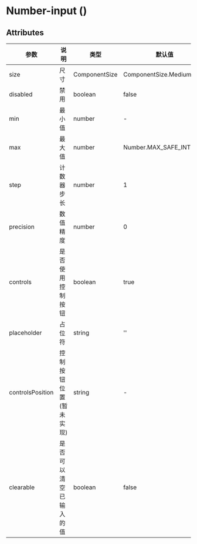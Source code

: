 # Number-input (<aui-number-input>)

## Attributes

| 参数             | 说明                   | 类型          | 默认值                  |
| ---------------- | ---------------------- | ------------- | ----------------------- |
| size             | 尺寸                   | ComponentSize | ComponentSize.Medium    |
| disabled         | 禁用                   | boolean       | false                   |
| min              | 最小值                 | number        | -                       |
| max              | 最大值                 | number        | Number.MAX_SAFE_INTEGER |
| step             | 计数器步长             | number        | 1                       |
| precision        | 数值精度               | number        | 0                       |
| controls         | 是否使用控制按钮       | boolean       | true                    |
| placeholder      | 占位符                 | string        | ''                      |
| controlsPosition | 控制按钮位置(暂未实现) | string        | -                       |
| clearable        | 是否可以清空已输入的值 | boolean       | false                   |
